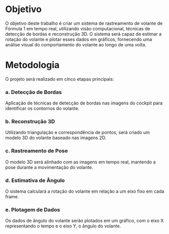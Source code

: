 # Objetivo
O objetivo deste trabalho é criar um sistema de rastreamento de volante de Fórmula 1 em tempo real, utilizando visão computacional, técnicas de detecção de bordas e reconstrução 3D. O sistema será capaz de estimar a rotação do volante e plotar esses dados em gráficos, fornecendo uma análise visual do comportamento do volante ao longo de uma volta.

# Metodologia
O projeto será realizado em cinco etapas principais:

### a. Detecção de Bordas
Aplicação de técnicas de detecção de bordas nas imagens do cockpit para identificar os contornos do volante.

### b. Reconstrução 3D
Utilizando triangulação e correspondência de pontos, será criado um modelo 3D do volante baseado nas imagens 2D.

### c. Rastreamento de Pose
O modelo 3D será alinhado com as imagens em tempo real, mantendo a pose durante a movimentação do volante.

### d. Estimativa de Ângulo
O sistema calculará a rotação do volante em relação a um eixo fixo em cada frame.

### e. Plotagem de Dados
Os dados de ângulo do volante serão plotados em um gráfico, com o eixo X representando o tempo e o eixo Y, o ângulo do volante.
